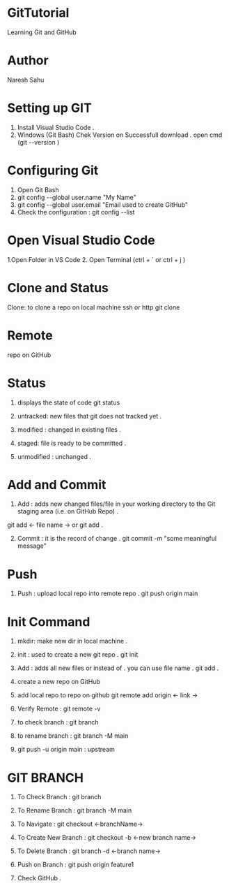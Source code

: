 # GitTutorial
Learning Git and GitHub
# Author
 Naresh Sahu
 # Setting up GIT
  1. Install Visual Studio Code .
  2. Windows  (Git Bash)
      Chek Version on Successfull download .
      open cmd (git --version )
# Configuring Git 
  1. Open Git Bash
  2.  git config --global user.name "My Name"
  3.  git config --global user.email "Email used to create GitHub"
  4.  Check the configuration :  git config --list
# Open Visual Studio Code
 1.Open Folder in VS Code
 2. Open Terminal (ctrl + ` or ctrl + j )
# Clone and Status
  
  Clone: to clone a repo on local machine
   ssh or http 
  git clone <project link>
 # Remote
  repo on GitHub

# Status
  1. displays the state of code
   git status
  
  2. untracked: new files that git does not tracked  yet .

  3. modified : changed in existing files .

  4. staged: file is ready to be committed .

  5. unmodified : unchanged .

# Add and Commit
  1. Add : adds new changed files/file in your working directory to the Git staging area (i.e. on GitHub Repo) .

  git add <- file name -> or git add . 

  2. Commit : it is the record of change .
   git commit -m "some meaningful message"

  # Push 
   1. Push : upload local repo into remote repo .
    git push origin main 

  # Init Command
   1. mkdir: make new dir in local machine .
   2. init : used to create a new git repo .
     git init
   3. Add  : adds all new files or instead of . you can use file name .
    git add . 

  4. create a new repo on GitHub
  5. add local repo to repo on github
    git remote add origin <- link ->
  
  6. Verify Remote : git remote -v

  7. to check branch : git branch 

  8. to rename branch : git branch -M main 

  9. git push -u origin main : upstream 


  # GIT BRANCH
   1. To Check Branch : git branch

   2. To Rename Branch : git branch -M main 

   3. To Navigate  : git checkout <-branchName->

   4. To Create New Branch : git checkout -b <-new branch name->

   5. To Delete Branch : git branch -d <-branch name->

   6. Push on Branch : git push origin feature1

   7. Check GitHub .